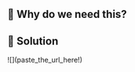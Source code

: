 ## 🤔 Why do we need this?
<!-- what problem is the PR is trying to solve? -->

## 🧐 Solution
<!-- how is the PR solving the problem? -->

<!-- Set a giphy!! -->![](paste_the_url_here!)